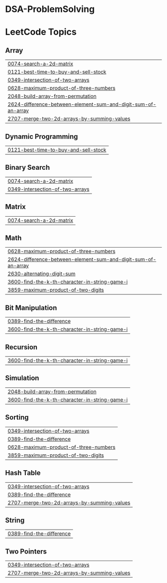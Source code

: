 # DSA-ProblemSolving
<!---LeetCode Topics Start-->
# LeetCode Topics
## Array
|  |
| ------- |
| [0074-search-a-2d-matrix](https://github.com/Gopal7715/DSA-ProblemSolving/tree/master/0074-search-a-2d-matrix) |
| [0121-best-time-to-buy-and-sell-stock](https://github.com/Gopal7715/DSA-ProblemSolving/tree/master/0121-best-time-to-buy-and-sell-stock) |
| [0349-intersection-of-two-arrays](https://github.com/Gopal7715/DSA-ProblemSolving/tree/master/0349-intersection-of-two-arrays) |
| [0628-maximum-product-of-three-numbers](https://github.com/Gopal7715/DSA-ProblemSolving/tree/master/0628-maximum-product-of-three-numbers) |
| [2048-build-array-from-permutation](https://github.com/Gopal7715/DSA-ProblemSolving/tree/master/2048-build-array-from-permutation) |
| [2624-difference-between-element-sum-and-digit-sum-of-an-array](https://github.com/Gopal7715/DSA-ProblemSolving/tree/master/2624-difference-between-element-sum-and-digit-sum-of-an-array) |
| [2707-merge-two-2d-arrays-by-summing-values](https://github.com/Gopal7715/DSA-ProblemSolving/tree/master/2707-merge-two-2d-arrays-by-summing-values) |
## Dynamic Programming
|  |
| ------- |
| [0121-best-time-to-buy-and-sell-stock](https://github.com/Gopal7715/DSA-ProblemSolving/tree/master/0121-best-time-to-buy-and-sell-stock) |
## Binary Search
|  |
| ------- |
| [0074-search-a-2d-matrix](https://github.com/Gopal7715/DSA-ProblemSolving/tree/master/0074-search-a-2d-matrix) |
| [0349-intersection-of-two-arrays](https://github.com/Gopal7715/DSA-ProblemSolving/tree/master/0349-intersection-of-two-arrays) |
## Matrix
|  |
| ------- |
| [0074-search-a-2d-matrix](https://github.com/Gopal7715/DSA-ProblemSolving/tree/master/0074-search-a-2d-matrix) |
## Math
|  |
| ------- |
| [0628-maximum-product-of-three-numbers](https://github.com/Gopal7715/DSA-ProblemSolving/tree/master/0628-maximum-product-of-three-numbers) |
| [2624-difference-between-element-sum-and-digit-sum-of-an-array](https://github.com/Gopal7715/DSA-ProblemSolving/tree/master/2624-difference-between-element-sum-and-digit-sum-of-an-array) |
| [2630-alternating-digit-sum](https://github.com/Gopal7715/DSA-ProblemSolving/tree/master/2630-alternating-digit-sum) |
| [3600-find-the-k-th-character-in-string-game-i](https://github.com/Gopal7715/DSA-ProblemSolving/tree/master/3600-find-the-k-th-character-in-string-game-i) |
| [3859-maximum-product-of-two-digits](https://github.com/Gopal7715/DSA-ProblemSolving/tree/master/3859-maximum-product-of-two-digits) |
## Bit Manipulation
|  |
| ------- |
| [0389-find-the-difference](https://github.com/Gopal7715/DSA-ProblemSolving/tree/master/0389-find-the-difference) |
| [3600-find-the-k-th-character-in-string-game-i](https://github.com/Gopal7715/DSA-ProblemSolving/tree/master/3600-find-the-k-th-character-in-string-game-i) |
## Recursion
|  |
| ------- |
| [3600-find-the-k-th-character-in-string-game-i](https://github.com/Gopal7715/DSA-ProblemSolving/tree/master/3600-find-the-k-th-character-in-string-game-i) |
## Simulation
|  |
| ------- |
| [2048-build-array-from-permutation](https://github.com/Gopal7715/DSA-ProblemSolving/tree/master/2048-build-array-from-permutation) |
| [3600-find-the-k-th-character-in-string-game-i](https://github.com/Gopal7715/DSA-ProblemSolving/tree/master/3600-find-the-k-th-character-in-string-game-i) |
## Sorting
|  |
| ------- |
| [0349-intersection-of-two-arrays](https://github.com/Gopal7715/DSA-ProblemSolving/tree/master/0349-intersection-of-two-arrays) |
| [0389-find-the-difference](https://github.com/Gopal7715/DSA-ProblemSolving/tree/master/0389-find-the-difference) |
| [0628-maximum-product-of-three-numbers](https://github.com/Gopal7715/DSA-ProblemSolving/tree/master/0628-maximum-product-of-three-numbers) |
| [3859-maximum-product-of-two-digits](https://github.com/Gopal7715/DSA-ProblemSolving/tree/master/3859-maximum-product-of-two-digits) |
## Hash Table
|  |
| ------- |
| [0349-intersection-of-two-arrays](https://github.com/Gopal7715/DSA-ProblemSolving/tree/master/0349-intersection-of-two-arrays) |
| [0389-find-the-difference](https://github.com/Gopal7715/DSA-ProblemSolving/tree/master/0389-find-the-difference) |
| [2707-merge-two-2d-arrays-by-summing-values](https://github.com/Gopal7715/DSA-ProblemSolving/tree/master/2707-merge-two-2d-arrays-by-summing-values) |
## String
|  |
| ------- |
| [0389-find-the-difference](https://github.com/Gopal7715/DSA-ProblemSolving/tree/master/0389-find-the-difference) |
## Two Pointers
|  |
| ------- |
| [0349-intersection-of-two-arrays](https://github.com/Gopal7715/DSA-ProblemSolving/tree/master/0349-intersection-of-two-arrays) |
| [2707-merge-two-2d-arrays-by-summing-values](https://github.com/Gopal7715/DSA-ProblemSolving/tree/master/2707-merge-two-2d-arrays-by-summing-values) |
<!---LeetCode Topics End-->
